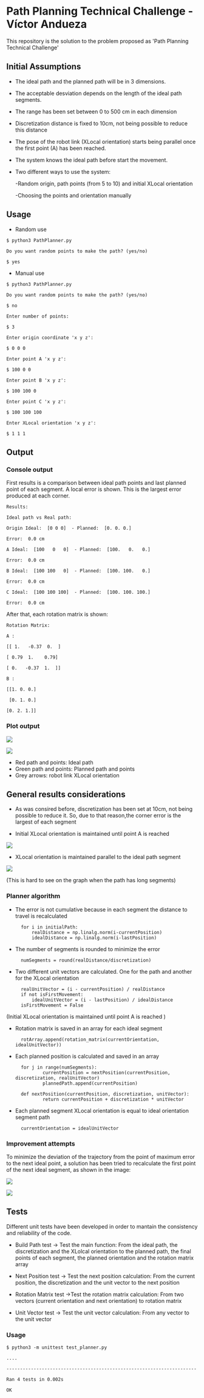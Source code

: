 # Path Planning Technical Challenge - Víctor Andueza
This repository is the solution to the problem proposed as 'Path Planning Technical Challenge'

## Initial Assumptions

- The ideal path and the planned path will be in 3 dimensions.
- The acceptable desviation depends on the length of the ideal path segments.
- The range has been set between 0 to 500 cm in each dimension
- Discretization distance is fixed to 10cm, not being possible to reduce this distance
- The pose of the robot link (XLocal orientation) starts being parallel once the first point (A) has been reached.
- The system knows the ideal path before start the movement.
- Two different ways to use the system: 

	-Random origin, path points (from 5 to 10) and initial XLocal orientation
	
	-Choosing the points and orientation manually

## Usage
- Random use

`$ python3 PathPlanner.py`

`Do you want random points to make the path? (yes/no)`

`$ yes`

- Manual use

`$ python3 PathPlanner.py`

`Do you want random points to make the path? (yes/no)`

`$ no`

`Enter number of points:`

`$ 3`

`Enter origin coordinate 'x y z':`

`$ 0 0 0`

`Enter point A 'x y z':`

`$ 100 0 0`

`Enter point B 'x y z':`

`$ 100 100 0`

`Enter point C 'x y z':`

`$ 100 100 100`

`Enter XLocal orientation 'x y z': `

`$ 1 1 1`

## Output
### Console output
First results is a comparison between ideal path points and last planned point of each segment. 
A local error is shown. This is the largest error produced at each corner.

`Results:`

`Ideal path vs Real path:`

`Origin Ideal:  [0 0 0]  - Planned:  [0. 0. 0.]`

 `Error:  0.0 cm`
 
`A Ideal:  [100   0   0]  - Planned:  [100.   0.   0.]`

`Error:  0.0 cm`

`B Ideal:  [100 100   0]  - Planned:  [100. 100.   0.]`

 `Error:  0.0 cm`
 
`C Ideal:  [100 100 100]  - Planned:  [100. 100. 100.]`

 `Error:  0.0 cm`
 
 
 After that, each rotation matrix is shown:
 
`Rotation Matrix:`

`A :`

`[[ 1.   -0.37  0.  ]`

 `[ 0.79  1.    0.79]`
 
 `[ 0.   -0.37  1.  ]]`
 
`B :`

`[[1. 0. 0.]`

` [0. 1. 0.]`

 `[0. 2. 1.]]`
 
### Plot output

![](https://drive.google.com/file/d/1ZFdYiLRlHJZLzMM9Gtm9CkgL2bgDQFNz/view)

![](https://drive.google.com/file/d/1pMi6Xk-kIr58JX0E2BW3B3m2kNVWD04s/view)

- Red path and points: Ideal path
- Green path and points: Planned path and points
- Grey arrows: robot link XLocal orientation

## General results considerations

- As was consired before, discretization has been set at 10cm, not being possible to reduce it. So, due to that reason,the corner error is the largest of each segment

- Initial XLocal orientation is maintained until point A is reached 

![](https://drive.google.com/file/d/1SLwCqa6-bSRH2YZao2zMS50Ty-pf3PJv/view)

- XLocal orientation is maintained parallel to the ideal path segment

![](https://drive.google.com/file/d/1mqZTvFkhFX1KYGe6IayFD_FomaT4Tgn-/view)

(This is hard to see on the graph when the path has long segments)

### Planner algorithm

- The error is not cumulative because in each segment the distance to travel is recalculated

		for i in initialPath:
    		realDistance = np.linalg.norm(i-currentPosition)
    		idealDistance = np.linalg.norm(i-lastPosition)
			
- The number of segments is rounded to minimize the error

		numSegments = round(realDistance/discretization)
		
- Two different unit vectors are calculated. One for the path and another for the XLocal orientation

		realUnitVector = (i - currentPosition) / realDistance
        if not isFirstMovement:
        	idealUnitVector = (i - lastPosition) / idealDistance
        isFirstMovement = False
		
(Initial XLocal orientation is maintained until point A is reached )

- Rotation matrix is saved in an array for each ideal segment

		rotArray.append(rotation_matrix(currentOrientation, idealUnitVector))
		
		
- Each planned position is calculated and saved in an array

		for j in range(numSegments):
                currentPosition = nextPosition(currentPosition, discretization, realUnitVector)
                plannedPath.append(currentPosition)
				
		def nextPosition(currentPosition, discretization, unitVector):
			    return currentPosition + discretization * unitVector
				
- Each planned segment XLocal orientation is equal to ideal orientation segment path

		currentOrientation = idealUnitVector

### Improvement attempts

To minimize the deviation of the trajectory from the point of maximum error to the next ideal point, a solution has been tried to recalculate the first point of the next ideal segment, as shown in the image:

![](https://drive.google.com/file/d/1hsMQyelZASHzi8NI0vK_rXx2GBuHZ9oc/view)

![](https://drive.google.com/file/d/1lencdL7x_w_hse9MZ-A8tyFtU3eu_meK/view)

## Tests

Different unit tests have been developed in order to mantain the consistency and reliability of the code. 

- Build Path test -> Test the main function: From the ideal path, the discretization and the XLolcal orientation to the planned path, the final points of each segment, the planned orientation and the rotation matrix array

- Next Position test -> Test the next position calculation: From the current position, the discretization and the unit vector to the next position

- Rotation Matrix test ->Test the rotation matrix calculation: From two vectors (current orientation and next orientation) to rotation matrix

- Unit Vector test -> Test the unit vector calculation: From any vector to the unit vector

### Usage

`$ python3 -m unittest test_planner.py`

`....`

`----------------------------------------------------------------------`

`Ran 4 tests in 0.002s`

`OK`
